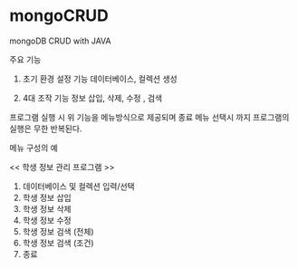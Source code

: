 # mongoCRUD
mongoDB CRUD with JAVA



주요 기능

1) 초기 환경 설정 기능
데이터베이스, 컬렉션 생성

2) 4대 조작 기능
정보 삽입, 삭제, 수정 , 검색

프로그램 실행 시 위 기능을 메뉴방식으로 제공되며 종료 메뉴 선택시 까지 프로그램의 실행은
무한 반복된다.

메뉴 구성의 예

<< 학생 정보 관리 프로그램 >>
1) 데이터베이스 및 컬렉션 입력/선택
2) 학생 정보 삽입
3) 학생 정보 삭제
4) 학생 정보 수정
5) 학생 정보 검색 (전체)
6) 학생 정보 검색 (조건)
7) 종료
